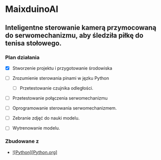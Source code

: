 # MaixduinoAI

## Inteligentne sterowanie kamerą przymocowaną do serwomechanizmu, aby śledziła piłkę do tenisa stołowego.


### Plan działania

- [x] Stworzenie projektu i przygotowanie środowiska
- [ ] Zrozumienie sterowania pinami w jęzku Python
  - [ ] Przetestowanie czujnika odległości.
- [ ] Przetestowanie połączenia serwomechanizmu
- [ ] Oprogramowanie sterowania serwomechanizmem.
- [ ] Zebranie zdjęć do nauki modelu.
- [ ] Wytrenowanie modelu.



### Zbudowane z


* [![Python][Python.org]][Python-url]



<!-- MARKDOWN LINKS & IMAGES -->
[JQuery.com]: https://hub.docker.com/api/media/repos_logo/v1/library%2Fpython
[Python-url]: https://www.python.org/
